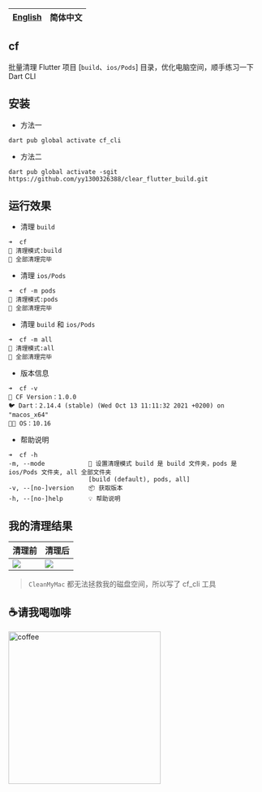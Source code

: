 | [English](https://github.com/yy1300326388/clear_flutter_build) | 简体中文 |
|-------|-------|

## cf

批量清理 Flutter 项目 [`build`、`ios/Pods`] 目录，优化电脑空间，顺手练习一下 Dart CLI

## 安装

- 方法一

```
dart pub global activate cf_cli
```

- 方法二

```
dart pub global activate -sgit https://github.com/yy1300326388/clear_flutter_build.git
```


## 运行效果

- 清理 `build` 

```
➜  cf
🚀 清理模式:build
🎉 全部清理完毕
```

- 清理 `ios/Pods`

```
➜  cf -m pods
🚀 清理模式:pods
🎉 全部清理完毕
```

- 清理 `build` 和 `ios/Pods`

```
➜  cf -m all
🚀 清理模式:all
🎉 全部清理完毕
```

- 版本信息

```
➜  cf -v
🚀 CF Version：1.0.0
🐦 Dart：2.14.4 (stable) (Wed Oct 13 11:11:32 2021 +0200) on "macos_x64"
🧑‍💻 OS：10.16
```

- 帮助说明

```
➜  cf -h
-m, --mode            🚀 设置清理模式 build 是 build 文件夹，pods 是 ios/Pods 文件夹, all 全部文件夹
                      [build (default), pods, all]
-v, --[no-]version    📦️ 获取版本
-h, --[no-]help       💡 帮助说明
```


## 我的清理结果

|清理前|清理后|
|--|--|
|![](https://user-images.githubusercontent.com/8764899/146867779-b0e86b0a-6e7f-473a-b4e1-d69fbfd5bc3c.png)|![](https://user-images.githubusercontent.com/8764899/146867789-b5284afa-c016-4727-a0a9-723ee3616c8f.png)|

> `CleanMyMac` 都无法拯救我的磁盘空间，所以写了 cf_cli 工具

## ☕请我喝咖啡

<a href="https://raw.githubusercontent.com/yy1300326388/yy1300326388/main/images/pay_qr_code/pay_qr_code.png">
    <img width="300" alt="coffee" src="https://raw.githubusercontent.com/yy1300326388/yy1300326388/main/images/pay_qr_code/pay_qr_code.png">
</a>
